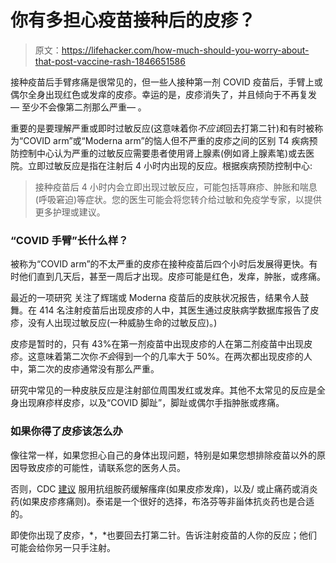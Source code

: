 # 你有多担心疫苗接种后的皮疹？

> 原文：<https://lifehacker.com/how-much-should-you-worry-about-that-post-vaccine-rash-1846651586>

接种疫苗后手臂疼痛是很常见的，但一些人接种第一剂 COVID 疫苗后，手臂上或偶尔全身出现红色或发痒的皮疹。幸运的是，皮疹消失了，并且倾向于不再复发 — 至少不会像第二剂那么严重— 。



重要的是要理解严重或即时过敏反应(这意味着你*不应该*回去打第二针)和有时被称为“COVID arm”或“Moderna arm”的恼人但不严重的皮疹之间的区别 T4 疾病预防控制中心认为严重的过敏反应需要患者使用肾上腺素(例如肾上腺素笔)或去医院。立即过敏反应是指在注射后 4 小时内出现的反应。根据疾病预防控制中心:

> 接种疫苗后 4 小时内会立即出现过敏反应，可能包括荨麻疹、肿胀和喘息(呼吸窘迫)等症状。您的医生可能会将您转介给过敏和免疫学专家，以提供更多护理或建议。

### “COVID 手臂”长什么样？

被称为“COVID arm”的不太严重的皮疹在接种疫苗后四个小时后发展得更快。有时他们直到几天后，甚至一周后才出现。皮疹可能是红色，发痒，肿胀，或疼痛。

最近的一项研究 关注了辉瑞或 Moderna 疫苗后的皮肤状况报告，结果令人鼓舞。在 414 名注射疫苗后出现皮疹的人中，其医生通过皮肤病学数据库报告了皮疹，没有人出现过敏反应(一种威胁生命的过敏反应)。)

皮疹是暂时的，只有 43%在第一剂疫苗中出现皮疹的人在第二剂疫苗中出现皮疹。这意味着第二次你*不会*得到一个的几率大于 50%。在两次都出现皮疹的人中，第二次的皮疹通常没有那么严重。

研究中常见的一种皮肤反应是注射部位周围发红或发痒。其他不太常见的反应是全身出现麻疹样皮疹，以及“COVID 脚趾”，脚趾或偶尔手指肿胀或疼痛。

### 如果你得了皮疹该怎么办

像往常一样，如果您担心自己的身体出现问题，特别是如果您想排除疫苗以外的原因导致皮疹的可能性，请联系您的医务人员。

否则，CDC [建议](https://www.cdc.gov/coronavirus/2019-ncov/vaccines/safety/allergic-reaction.html) 服用抗组胺药缓解瘙痒(如果皮疹发痒)，以及/ 或止痛药或消炎药(如果皮疹疼痛则)。泰诺是一个很好的选择，布洛芬等非甾体抗炎药也是合适的。

即使你出现了皮疹，*，*也要回去打第二针。告诉注射疫苗的人你的反应；他们可能会给你另一只手注射。